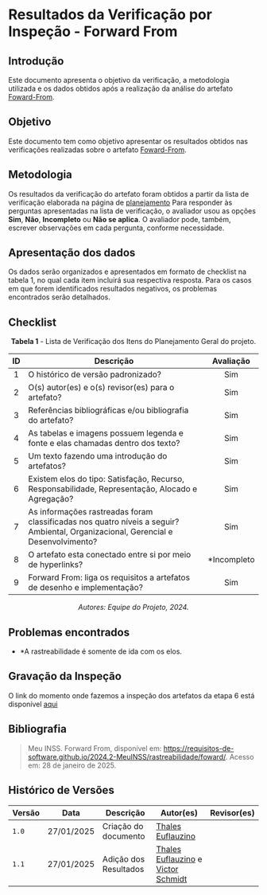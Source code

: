 # Resultados da Verificação por Inspeção - Forward From

## Introdução

Este documento apresenta o objetivo da verificação, a metodologia utilizada e os dados obtidos após a realização da análise do artefato [Foward-From](https://requisitos-de-software.github.io/2024.2-MeuINSS/rastreabilidade/foward/).

## Objetivo

Este documento tem como objetivo apresentar os resultados obtidos nas verificações realizadas sobre o artefato [Foward-From](https://requisitos-de-software.github.io/2024.2-MeuINSS/rastreabilidade/foward/).

## Metodologia

Os resultados da verificação do artefato foram obtidos a partir da lista de verificação elaborada na página de [planejamento](../entrega6/planej2-e6.md) Para responder às perguntas apresentadas na lista de verificação, o avaliador usou as opções **Sim**, **Não**, **Incompleto** ou **Não se aplica**. O avaliador pode, também, escrever observações em cada pergunta, conforme necessidade.

## Apresentação dos dados

Os dados serão organizados e apresentados em formato de checklist na tabela 1, no qual cada item incluirá sua respectiva resposta. Para os casos em que forem identificados resultados negativos, os problemas encontrados serão detalhados.

## Checklist

<center>

**Tabela 1** - Lista de Verificação dos Itens do Planejamento Geral do projeto.

|        ID        | Descrição                                                                                                           | Avaliação  |
| :--------------: | ------------------------------------------------------------------------------------------------------------------- | :--------: | 
| 1 | O histórico de versão padronizado? | Sim |
| 2 | O(s) autor(es) e o(s) revisor(es) para o artefato? | Sim |
| 3 | Referências bibliográficas e/ou bibliografia do artefato? | Sim |
| 4 | As tabelas e imagens possuem legenda e fonte e elas chamadas dentro dos texto? | Sim |
| 5 | Um texto fazendo uma introdução do artefatos? | Sim |
| 6 | Existem elos do tipo: Satisfação, Recurso, Responsabilidade, Representação, Alocado e Agregação? | Sim |
| 7 | As informações rastreadas foram classificadas nos quatro níveis a seguir? Ambiental, Organizacional, Gerencial e Desenvolvimento? | Sim |
| 8 | O artefato esta conectado entre si por meio de hyperlinks? | *Incompleto |
| 9 | Forward From: liga os requisitos a artefatos de desenho e implementação? | Sim |


_Autores: Equipe do Projeto, 2024._

</center>

## Problemas encontrados

- *A rastreabilidade é somente de ida com os elos.

## Gravação da Inspeção

O link do momento onde fazemos a inspeção dos artefatos da etapa 6 está disponível [aqui](https://youtu.be/Ya5oS1VJNi8?t=3724) 

## Bibliografia

> Meu INSS. Forward From, disponível em: https://requisitos-de-software.github.io/2024.2-MeuINSS/rastreabilidade/foward/. Acesso em: 28 de janeiro de 2025.

## Histórico de Versões

| Versão  | Data | Descrição | Autor(es) | Revisor(es) |
| -------- | ------ | ------ | ---------- | ---------- |
| `1.0` | 27/01/2025 | Criação do documento  | [Thales Euflauzino](https://github.com/thaleseuflauzino) |  |
| `1.1` | 27/01/2025 | Adição dos Resultados  | [Thales Euflauzino](https://github.com/thaleseuflauzino) e [Victor Schmidt](https://github.com/moonshinerd) |
